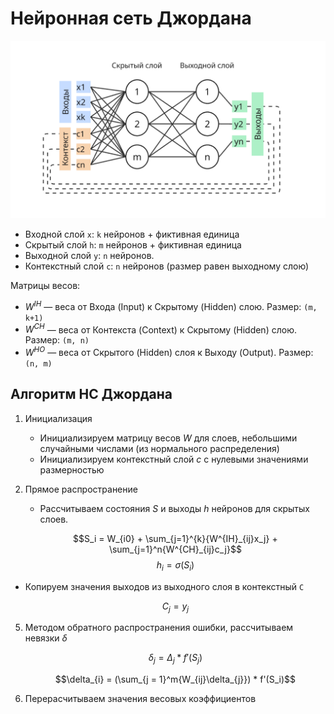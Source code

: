 # Нейронная сеть Джордана

![jordan-nn](docs/jordan-nn.png)

- Входной слой `x`: `k` нейронов + фиктивная единица
- Скрытый слой `h`: `m` нейронов + фиктивная единица
- Выходной слой `y`: `n` нейронов.
- Контекстный слой `c`: `n` нейронов (размер равен выходному слою)

Матрицы весов:

- $W^{IH}$ — веса от Входа (Input) к Скрытому (Hidden) слою. Размер: `(m, k+1)`
- $W^{CH}$ — веса от Контекста (Context) к Скрытому (Hidden) слою. Размер: `(m, n)`
- $W^{HO}$ — веса от Скрытого (Hidden) слоя к Выходу (Output). Размер: `(n, m)`

## Алгоритм НС Джордана

1. Инициализация
   - Инициализируем матрицу весов $W$ для слоев, небольшими случайными числами (из нормального распределения)
   - Инициализируем контекстный слой $c$ с нулевыми значениями размерностью

2. Прямое распространение
   - Рассчитываем состояния $S$ и выходы $h$ нейронов для скрытых слоев. 

   $$S_i = W_{i0} + \sum_{j=1}^{k}{W^{IH}_{ij}x_j} + \sum_{j=1}^n{W^{CH}_{ij}c_j}$$
   $$h_i = \sigma(S_i)$$

- Копируем значения выходов из выходного слоя в контекстный `C`

   $$C_j = y_{j}$$

[//]: # (3. $$S_i = W_{i0} + \sum_{j=1}^n{W_{ij}S_i} + \sum_{j=1}^{k}{W_{ij}C_j}$$)

[//]: # ()
[//]: # ()
[//]: # (4. Рассчитываем состояния `S` нейронов и их выходы `y`)

[//]: # ()
[//]: # ()
[//]: # (   $$S_i = W_{i0} + \sum_{j=1}^n{W_{ij}x_j}$$)

[//]: # ()
[//]: # (   $$y_i = f&#40;S_i&#41;$$)


5. Методом обратного распространения ошибки, рассчитываем невязки $\delta{}$


   $$\delta_{j} = \Delta_{j} * f'(S_j)$$

   $$\delta_{i} = (\sum_{j = 1}^m{W_{ij}\delta_{j}}) * f'(S_i)$$


6. Перерасчитываем значения весовых коэффициентов
